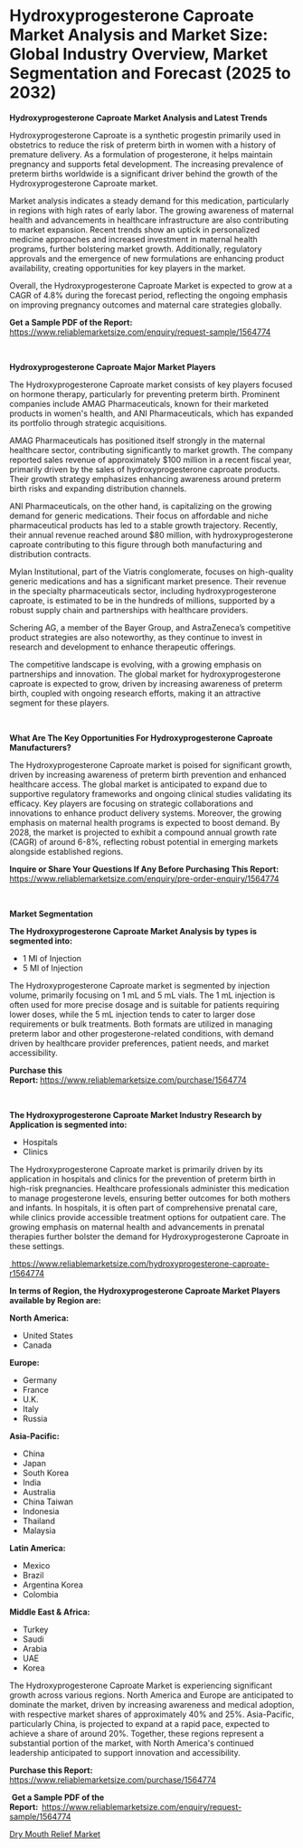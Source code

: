 <p><h1>Hydroxyprogesterone Caproate Market Analysis and Market Size: Global Industry Overview, Market Segmentation and Forecast (2025 to 2032)</h1></p><p><strong>Hydroxyprogesterone Caproate Market Analysis and Latest Trends</strong></p>
<p><p>Hydroxyprogesterone Caproate is a synthetic progestin primarily used in obstetrics to reduce the risk of preterm birth in women with a history of premature delivery. As a formulation of progesterone, it helps maintain pregnancy and supports fetal development. The increasing prevalence of preterm births worldwide is a significant driver behind the growth of the Hydroxyprogesterone Caproate market. </p><p>Market analysis indicates a steady demand for this medication, particularly in regions with high rates of early labor. The growing awareness of maternal health and advancements in healthcare infrastructure are also contributing to market expansion. Recent trends show an uptick in personalized medicine approaches and increased investment in maternal health programs, further bolstering market growth. Additionally, regulatory approvals and the emergence of new formulations are enhancing product availability, creating opportunities for key players in the market. </p><p>Overall, the Hydroxyprogesterone Caproate Market is expected to grow at a CAGR of 4.8% during the forecast period, reflecting the ongoing emphasis on improving pregnancy outcomes and maternal care strategies globally.</p></p>
<p><strong>Get a Sample PDF of the Report:&nbsp;</strong> <a href="https://www.reliablemarketsize.com/enquiry/request-sample/1564774?utm_campaign=2457&utm_medium=2&utm_source=Github&utm_content=ia&utm_term=08032025&utm_id=hydroxyprogesterone-caproate">https://www.reliablemarketsize.com/enquiry/request-sample/1564774</a></p>
<p>&nbsp;</p>
<p><strong>Hydroxyprogesterone Caproate Major Market Players</strong></p>
<p><p>The Hydroxyprogesterone Caproate market consists of key players focused on hormone therapy, particularly for preventing preterm birth. Prominent companies include AMAG Pharmaceuticals, known for their marketed products in women's health, and ANI Pharmaceuticals, which has expanded its portfolio through strategic acquisitions.</p><p>AMAG Pharmaceuticals has positioned itself strongly in the maternal healthcare sector, contributing significantly to market growth. The company reported sales revenue of approximately $100 million in a recent fiscal year, primarily driven by the sales of hydroxyprogesterone caproate products. Their growth strategy emphasizes enhancing awareness around preterm birth risks and expanding distribution channels.</p><p>ANI Pharmaceuticals, on the other hand, is capitalizing on the growing demand for generic medications. Their focus on affordable and niche pharmaceutical products has led to a stable growth trajectory. Recently, their annual revenue reached around $80 million, with hydroxyprogesterone caproate contributing to this figure through both manufacturing and distribution contracts.</p><p>Mylan Institutional, part of the Viatris conglomerate, focuses on high-quality generic medications and has a significant market presence. Their revenue in the specialty pharmaceuticals sector, including hydroxyprogesterone caproate, is estimated to be in the hundreds of millions, supported by a robust supply chain and partnerships with healthcare providers.</p><p>Schering AG, a member of the Bayer Group, and AstraZeneca’s competitive product strategies are also noteworthy, as they continue to invest in research and development to enhance therapeutic offerings.</p><p>The competitive landscape is evolving, with a growing emphasis on partnerships and innovation. The global market for hydroxyprogesterone caproate is expected to grow, driven by increasing awareness of preterm birth, coupled with ongoing research efforts, making it an attractive segment for these players.</p></p>
<p>&nbsp;</p>
<p><strong>What Are The Key Opportunities For Hydroxyprogesterone Caproate Manufacturers?</strong></p>
<p><p>The Hydroxyprogesterone Caproate market is poised for significant growth, driven by increasing awareness of preterm birth prevention and enhanced healthcare access. The global market is anticipated to expand due to supportive regulatory frameworks and ongoing clinical studies validating its efficacy. Key players are focusing on strategic collaborations and innovations to enhance product delivery systems. Moreover, the growing emphasis on maternal health programs is expected to boost demand. By 2028, the market is projected to exhibit a compound annual growth rate (CAGR) of around 6-8%, reflecting robust potential in emerging markets alongside established regions.</p></p>
<p><strong>Inquire or Share Your Questions If Any Before Purchasing This Report:</strong> <a href="https://www.reliablemarketsize.com/enquiry/pre-order-enquiry/1564774?utm_campaign=2457&utm_medium=2&utm_source=Github&utm_content=ia&utm_term=08032025&utm_id=hydroxyprogesterone-caproate">https://www.reliablemarketsize.com/enquiry/pre-order-enquiry/1564774</a></p>
<p>&nbsp;</p>
<p><strong>Market Segmentation</strong></p>
<p><strong>The Hydroxyprogesterone Caproate Market Analysis by types is segmented into:</strong></p>
<p><ul><li>1 Ml of Injection</li><li>5 Ml of Injection</li></ul></p>
<p><p>The Hydroxyprogesterone Caproate market is segmented by injection volume, primarily focusing on 1 mL and 5 mL vials. The 1 mL injection is often used for more precise dosage and is suitable for patients requiring lower doses, while the 5 mL injection tends to cater to larger dose requirements or bulk treatments. Both formats are utilized in managing preterm labor and other progesterone-related conditions, with demand driven by healthcare provider preferences, patient needs, and market accessibility.</p></p>
<p><strong>Purchase this Report:&nbsp;</strong><a href="https://www.reliablemarketsize.com/purchase/1564774?utm_campaign=2457&utm_medium=2&utm_source=Github&utm_content=ia&utm_term=08032025&utm_id=hydroxyprogesterone-caproate">https://www.reliablemarketsize.com/purchase/1564774</a></p>
<p>&nbsp;</p>
<p><strong>The Hydroxyprogesterone Caproate Market Industry Research by Application is segmented into:</strong></p>
<p><ul><li>Hospitals</li><li>Clinics</li></ul></p>
<p><p>The Hydroxyprogesterone Caproate market is primarily driven by its application in hospitals and clinics for the prevention of preterm birth in high-risk pregnancies. Healthcare professionals administer this medication to manage progesterone levels, ensuring better outcomes for both mothers and infants. In hospitals, it is often part of comprehensive prenatal care, while clinics provide accessible treatment options for outpatient care. The growing emphasis on maternal health and advancements in prenatal therapies further bolster the demand for Hydroxyprogesterone Caproate in these settings.</p></p>
<p><a href="https://www.reliablemarketsize.com/hydroxyprogesterone-caproate-r1564774?utm_campaign=2457&utm_medium=2&utm_source=Github&utm_content=ia&utm_term=08032025&utm_id=hydroxyprogesterone-caproate">&nbsp;https://www.reliablemarketsize.com/hydroxyprogesterone-caproate-r1564774</a></p>
<p><strong>In terms of Region, the Hydroxyprogesterone Caproate Market Players available by Region are:</strong></p>
<p>
    <p> <strong> North America: </strong>
        <ul>
            <li>United States</li>
            <li>Canada</li>
        </ul>
        </p> 
    <p> <strong> Europe: </strong>
        <ul>
            <li>Germany</li>
            <li>France</li>
            <li>U.K.</li>
            <li>Italy</li>
            <li>Russia</li>
        </ul>
        </p> 
    <p> <strong> Asia-Pacific: </strong>
        <ul>
            <li>China</li>
            <li>Japan</li>
            <li>South Korea</li>
            <li>India</li>
            <li>Australia</li>
            <li>China Taiwan</li>
            <li>Indonesia</li>
            <li>Thailand</li>
            <li>Malaysia</li>
        </ul>
        </p> 
    <p> <strong> Latin America: </strong>
        <ul>
            <li>Mexico</li>
            <li>Brazil</li>
            <li>Argentina Korea</li>
            <li>Colombia</li>
        </ul>
        </p> 
    <p> <strong> Middle East & Africa: </strong>
        <ul>
            <li>Turkey</li>
            <li>Saudi</li>
            <li>Arabia</li>
            <li>UAE</li>
            <li>Korea</li>
        </ul>
    </p>
    </p>
<p><p>The Hydroxyprogesterone Caproate Market is experiencing significant growth across various regions. North America and Europe are anticipated to dominate the market, driven by increasing awareness and medical adoption, with respective market shares of approximately 40% and 25%. Asia-Pacific, particularly China, is projected to expand at a rapid pace, expected to achieve a share of around 20%. Together, these regions represent a substantial portion of the market, with North America's continued leadership anticipated to support innovation and accessibility.</p></p>
<p><strong>Purchase this Report: </strong><a href="https://www.reliablemarketsize.com/purchase/1564774?utm_campaign=2457&utm_medium=2&utm_source=Github&utm_content=ia&utm_term=08032025&utm_id=hydroxyprogesterone-caproate">https://www.reliablemarketsize.com/purchase/1564774</a></p>
<p>&nbsp;<strong>Get a Sample PDF of the Report:&nbsp;&nbsp;</strong><a href="https://www.reliablemarketsize.com/enquiry/request-sample/1564774?utm_campaign=2457&utm_medium=2&utm_source=Github&utm_content=ia&utm_term=08032025&utm_id=hydroxyprogesterone-caproate">https://www.reliablemarketsize.com/enquiry/request-sample/1564774</a></p>
<p><strong></strong></p>
<p><p><a href="https://github.com/cheryjhonson/Market-Research-Report-List-1/blob/main/dry-mouth-relief-market.md?utm_campaign=2457&utm_medium=2&utm_source=Github&utm_content=ia&utm_term=08032025&utm_id=hydroxyprogesterone-caproate">Dry Mouth Relief Market</a></p></p>